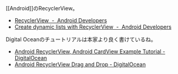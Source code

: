 [[Android]]のRecyclerView。

- [RecyclerView  -  Android Developers](https://developer.android.com/reference/androidx/recyclerview/widget/RecyclerView)
- [Create dynamic lists with RecyclerView  -  Android Developers](https://developer.android.com/develop/ui/views/layout/recyclerview#kotlin)

Digital Oceanのチュートリアルは本家より良く書けているね。

- [Android RecyclerView, Android CardView Example Tutorial - DigitalOcean](https://www.digitalocean.com/community/tutorials/android-recyclerview-android-cardview-example-tutorial)
- [Android RecyclerView Drag and Drop - DigitalOcean](https://www.digitalocean.com/community/tutorials/android-recyclerview-drag-and-drop)